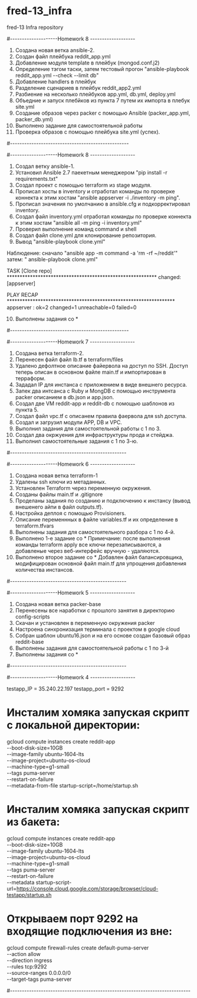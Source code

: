 # fred-13_infra
fred-13 Infra repository

#--------------------Homework 8 -------------------

1. Создана новая ветка ansible-2.
2. Создан файл плейбука reddit_app.yml
3. Добавление модуля template в плейбук (mongod.conf.j2)
4. Определение тэгом таски, затем тестовый прогон "ansible-playbook reddit_app.yml --check --limit db"
5. Добавление handlers в плейбук
6. Разделение сценариев в плейбук reddit_app2.yml
7. Разбиение на несколько плейбуков app.yml, db.yml, deploy.yml
8. Объедние и запуск плебйков из пункта 7 путем их импорта в плебук site.yml
9. Создание образов через packer с помощью Ansible (packer_app.yml, packer_db.yml)
10. Выполнено задание для самостоятельной работы
11. Проверка образов с помощью плейбука site.yml (успех).

#--------------------------------------------------

#--------------------Homework 8 -------------------

1. Создал ветку ansible-1.
2. Установил Ansible 2.7 паекетным менеджером "pip install -r requirements.txt"
3. Создал проект с помощью terraform из stage модуля.
4. Прописал хосты в inventory и отработал команды по проверке коннекта к этим хостам "ansible appserver -i ./inventory -m ping".
5. Прописал значения по умолчанию в ansible.cfg и подкорректировал inventory.
6. Создал файл inventory.yml отработал команды по проверке коннекта к этим хостам "ansible all -m ping -i inventory.yml"
7. Проверил выполнение команд command и shell
8. Создал файл clone.yml для клонирование репозитория.
9. Вывод "ansible-playbook clone.yml"

Наблюдение: 
сначало "ansible app -m command -a 'rm -rf ~/reddit'" 
затем: " ansible-playbook clone.yml"

TASK [Clone repo] **********************************************************
changed: [appserver]

PLAY RECAP *****************************************************************
appserver                  : ok=2    changed=1    unreachable=0    failed=0

10. Выполнены задания со *

#--------------------------------------------------


#--------------------Homework 7 -------------------

1. Создана ветка terraform-2.
2. Перенесен файл файл lb.tf в terraform/files
3. Удалено дефолтное описание файервола на доступ по SSH. Доступ теперь описан в основном файле main.tf и импортирован в терраформ.
4. Зададал IP для инстанса с приложением в виде внешнего ресурса.
5. Запек два интсанса с Ruby и MongDB с помощью инструмента packer описанием в 
db.json и app.json.
6. Создал две VM reddit-app и reddit-db с помощью шаблонов из пункта 5.
7. Создал файл vpc.tf с описанем правила фаервола для ssh доступа.
8. Создал и загрузил модули APP, DB и VPC.
9. Выполнил задания для самостоятельной работы с 1 по 3.
10. Создал два окржуения для инфраструктуры прода и стейджа.
11. Выполнил самостоятельные задания с 1 по 3-ю.

#-------------------------------------------------

#--------------------Homework 6 -------------------

1. Создана новая ветка terraform-1
2. Удалены ssh ключи из метаданных.
3. Установлен Terraform через переменную окружения.
4. Созданы файлы main.tf и .gitignore
5. Проделаны задания по созданию и подключению к инстансу (вывод внешенего айпи в файл outputs.tf).
6. Настройка деплоя с помощью Provisioners.
7. Описание переменнных в файле variables.tf и их определение в terraform.tfvars
8. Выполнены задания для самостоятельного разбора с 1 по 4-й.
9. Выполнено 1-е задание со * Примечание: после выполнения команды terraform apply все ключи перезаписываются,
а добавленые через веб-интерфейс вручную - удаляются.
10. Выполнено второе задание со * Добавлен файл балансировщика, модифицирован основной файл main.tf
для упрощения добавления количества инстансов.

#-------------------------------------------------


#--------------------Homework 5 -------------------

1. Создана новая ветка packer-base
2. Перенесены все наработки с прошлого занятия в директорию config-scripts
3. Скачан и установлен в переменную окружения packer
4. Настроена синхронизация терминала с проектом в google cloud 
5. Собран шаблон ubuntu16.json и на его основе создан базовый образ reddit-base
6. Выполнены задания для самостоятельной работы с 1 по 3-й
7. Выполнены задания со *


#-------------------------------------------------


#--------------------Homework 4 -------------------

testapp_IP = 35.240.22.197
testapp_port = 9292

# Инсталим хомяка запуская скрипт с локальной директории:

gcloud compute instances create reddit-app\
  --boot-disk-size=10GB \
  --image-family ubuntu-1604-lts \
  --image-project=ubuntu-os-cloud \
  --machine-type=g1-small \
  --tags puma-server \
  --restart-on-failure \
  --metadata-from-file startup-script=/home/startup.sh

# Инсталим хомяка запуская скрипт из бакета:

gcloud compute instances create reddit-app\
  --boot-disk-size=10GB \
  --image-family ubuntu-1604-lts \
  --image-project=ubuntu-os-cloud \
  --machine-type=g1-small \
  --tags puma-server \
  --restart-on-failure \
  --metadata startup-script-url=https://console.cloud.google.com/storage/browser/cloud-testapp/startup.sh

# Открываем порт 9292 на входящие подключения из вне:
gcloud compute firewall-rules create default-puma-server \
    --action allow \
    --direction ingress \
    --rules tcp:9292 \
    --source-ranges 0.0.0.0/0 \
    --target-tags puma-server

#----------------------------------------------------------------------------
